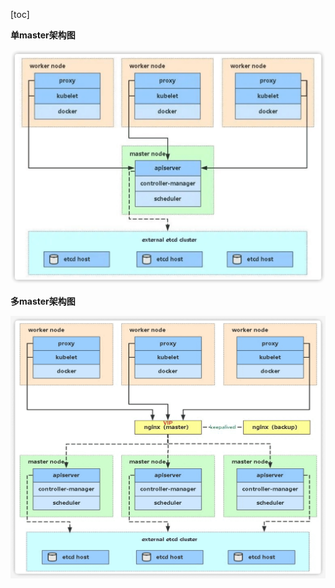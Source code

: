[toc]





**单master架构图**

![iShot2020-07-0912.22.20](https://github.com/pptfz/picgo-images/blob/master/img/iShot2020-07-0410.58.42.png)



**多master架构图**

![iShot2021-06-06_22.19.59](https://github.com/pptfz/picgo-images/blob/master/img/iShot2021-06-06_22.19.59.png)

